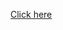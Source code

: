[Click here](https://leetcode.com/problems/minimum-difference-in-sums-after-removal-of-elements/description/?envType=daily-question&envId=2025-07-18)